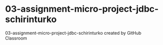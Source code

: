 # 03-assignment-micro-project-jdbc-schirinturko
03-assignment-micro-project-jdbc-schirinturko created by GitHub Classroom

